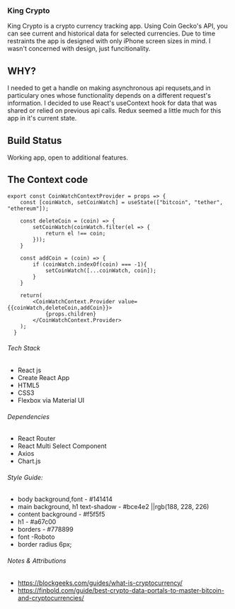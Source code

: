 ### King Crypto
King Crypto is a crypto currency tracking app. Using Coin Gecko's API, you can see current and historical data for selected currencies. Due to time restraints the app is designed with only iPhone screen sizes in mind. I wasn't concerned with design, just funcitionality.

## WHY?
I needed to get a handle on making asynchronous api requsets,and in particulary ones whose functionality depends on a different request's information. I decided to use React's useContext hook for data that was shared or relied on previous api calls. Redux seemed a little much for this app in it's current state.

## Build Status
Working app, open to additional features. 

## The Context code
```
export const CoinWatchContextProvider = props => {
    const [coinWatch, setCoinWatch] = useState(["bitcoin", "tether", "ethereum"]);

    const deleteCoin = (coin) => {
        setCoinWatch(coinWatch.filter(el => {
            return el !== coin;
        }));
    }

    const addCoin = (coin) => {
        if (coinWatch.indexOf(coin) === -1){
            setCoinWatch([...coinWatch, coin]);
        }
    }

    return(
        <CoinWatchContext.Provider value={{coinWatch,deleteCoin,addCoin}}>
            {props.children}
        </CoinWatchContext.Provider>
    );
  }
  ```

###### Tech Stack
- React js 
- Create React App
- HTML5
- CSS3
- Flexbox via Material UI

###### Dependencies
- React Router
- React Multi Select Component
- Axios
- Chart.js

###### Style Guide:
- body background,font -  #141414
- main background, h1 text-shadow - #bce4e2 ||rgb(188, 228, 226)
- content background - #f5f5f5
- h1 - #a67c00
- borders - #778899
- font -Roboto
- border radius 6px;

###### Notes & Attributions
- https://blockgeeks.com/guides/what-is-cryptocurrency/
- https://finbold.com/guide/best-crypto-data-portals-to-master-bitcoin-and-cryptocurrencies/
